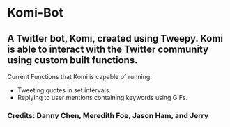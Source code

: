 # Komi-Bot

## A Twitter bot, Komi, created using Tweepy. Komi is able to interact with the Twitter community using custom built functions.

Current Functions that Komi is capable of running:
- Tweeting quotes in set intervals.
- Replying to user mentions containing keywords using GIFs.

### Credits: Danny Chen, Meredith Foe, Jason Ham, and Jerry